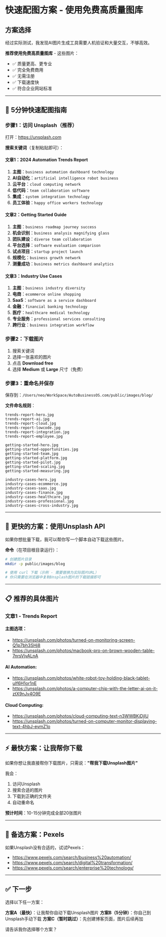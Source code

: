 # 快速配图方案 - 使用免费高质量图库

## 方案选择

经过实际测试，我发现AI图片生成工具需要人机验证和大量交互，不够高效。

**推荐使用免费高质量图库** - 这些图片：
- ✅ 质量更高、更专业
- ✅ 完全免费商用
- ✅ 无需注册
- ✅ 下载速度快
- ✅ 符合企业网站标准

---

## 🚀 5分钟快速配图指南

### 步骤1：访问 Unsplash（推荐）

打开：https://unsplash.com

**搜索关键词**（复制粘贴即可）：

#### 文章1：2024 Automation Trends Report
1. **主图**：`business automation dashboard technology`
2. **AI自动化**：`artificial intelligence robot business`
3. **云平台**：`cloud computing network`
4. **低代码**：`team collaboration software`
5. **集成**：`system integration technology`
6. **员工体验**：`happy office workers technology`

#### 文章2：Getting Started Guide
1. **主图**：`business roadmap journey success`
2. **机会识别**：`business analysis magnifying glass`
3. **团队建设**：`diverse team collaboration`
4. **平台选择**：`software evaluation comparison`
5. **试点项目**：`startup project launch`
6. **规模化**：`business growth network`
7. **测量成功**：`business metrics dashboard analytics`

#### 文章3：Industry Use Cases
1. **主图**：`business industry diversity`
2. **电商**：`ecommerce online shopping`
3. **SaaS**：`software as a service dashboard`
4. **金融**：`financial banking technology`
5. **医疗**：`healthcare medical technology`
6. **专业服务**：`professional services consulting`
7. **跨行业**：`business integration workflow`

### 步骤2：下载图片

1. 搜索关键词
2. 选择一张喜欢的图片
3. 点击 **Download free**
4. 选择 **Medium** 或 **Large** 尺寸（免费）

### 步骤3：重命名并保存

保存到：`/Users/neo/WorkSpace/AutoBusinessOS.com/public/images/blog/`

**文件命名规则**：
```
trends-report-hero.jpg
trends-report-ai.jpg
trends-report-cloud.jpg
trends-report-lowcode.jpg
trends-report-integration.jpg
trends-report-employee.jpg

getting-started-hero.jpg
getting-started-opportunities.jpg
getting-started-team.jpg
getting-started-platform.jpg
getting-started-pilot.jpg
getting-started-scaling.jpg
getting-started-measuring.jpg

industry-cases-hero.jpg
industry-cases-ecommerce.jpg
industry-cases-saas.jpg
industry-cases-finance.jpg
industry-cases-healthcare.jpg
industry-cases-professional.jpg
industry-cases-cross-industry.jpg
```

---

## 🎯 更快的方案：使用Unsplash API

如果你想批量下载，我可以帮你写一个脚本自动下载这些图片。

**命令**（在项目根目录运行）：

```bash
# 创建图片目录
mkdir -p public/images/blog

# 使用 curl 下载（示例 - 需要替换为实际图片URL）
# 你只需要在浏览器中复制Unsplash图片的下载链接即可
```

---

## 📋 推荐的具体图片

### 文章1 - Trends Report

#### 主图选项：
- https://unsplash.com/photos/turned-on-monitoring-screen-Q1p7bh3SHj8
- https://unsplash.com/photos/macbook-pro-on-brown-wooden-table-7nrsVjvALnA

#### AI Automation:
- https://unsplash.com/photos/white-robot-toy-holding-black-tablet-uIf6H1or1nE
- https://unsplash.com/photos/a-computer-chip-with-the-letter-ai-on-it-ztX9nJv4O9E

#### Cloud Computing:
- https://unsplash.com/photos/cloud-computing-text-n3WWBKiDjlU
- https://unsplash.com/photos/turned-on-computer-monitor-displaying-text-4hbJ-eymZ1o

---

## ⚡ 最快方案：让我帮你下载

如果你想让我直接帮你下载图片，只需说：**"帮我下载Unsplash图片"**

我会：
1. 访问Unsplash
2. 搜索合适的图片
3. 下载到正确的文件夹
4. 自动重命名

**预计时间**：10-15分钟完成全部20张图片

---

## 🎨 备选方案：Pexels

如果Unsplash没有合适的，试试Pexels：
- https://www.pexels.com/search/business%20automation/
- https://www.pexels.com/search/digital%20transformation/
- https://www.pexels.com/search/enterprise%20technology/

---

## ✅ 下一步

选择以下任一方案：

**方案A（最快）**：让我帮你自动下载Unsplash图片
**方案B（5分钟）**：你自己到Unsplash手动下载
**方案C（暂时跳过）**：先创建博客页面，图片后续再加

请告诉我你选择哪个方案？
